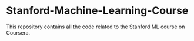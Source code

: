 # Stanford-Machine-Learning-Course
This repository contains all the code related to the Stanford ML course on Coursera.
